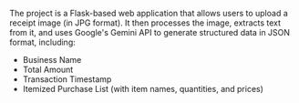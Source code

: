 The project is a Flask-based web application that allows users to upload a receipt image (in JPG format). It then processes the image, extracts text from it, and uses Google's Gemini API to generate structured data in JSON format, including:
- Business Name
- Total Amount
- Transaction Timestamp
- Itemized Purchase List (with item names, quantities, and prices)
